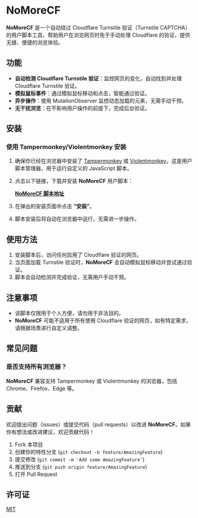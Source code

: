 # NoMoreCF

**NoMoreCF** 是一个自动绕过 Cloudflare Turnstile 验证（Turnstile CAPTCHA）的用户脚本工具，帮助用户在浏览网页时免于手动处理 Cloudflare 的验证，提供无缝、便捷的浏览体验。

## 功能

- **自动检测 Cloudflare Turnstile 验证**：监控网页的变化，自动找到并处理 Cloudflare Turnstile 验证。
- **模拟鼠标事件**：通过模拟鼠标移动和点击，智能通过验证。
- **异步操作**：使用 MutationObserver 监控动态加载的元素，无需手动干预。
- **无干扰浏览**：在不影响用户操作的前提下，完成后台验证。

## 安装

### 使用 Tampermonkey/Violentmonkey 安装

1. 确保你已经在浏览器中安装了 [Tampermonkey](https://www.tampermonkey.net/) 或 [Violentmonkey](https://violentmonkey.github.io/)，这是用户脚本管理器，用于运行自定义的 JavaScript 脚本。
2. 点击以下链接，下载并安装 **NoMoreCF** 用户脚本：

   [**NoMoreCF 脚本地址**](https://greasyfork.org/zh-CN/scripts/513150-autopass-cloudflare-turnstile-captcha)

3. 在弹出的安装页面中点击 **“安装”**。
4. 脚本安装后将自动在浏览器中运行，无需进一步操作。

## 使用方法

1. 安装脚本后，访问任何启用了 Cloudflare 验证的网页。
2. 当页面加载 Turnstile 验证时，**NoMoreCF** 会自动模拟鼠标移动并尝试通过验证。
3. 脚本会自动检测并完成验证，无需用户手动干预。

## 注意事项

- 该脚本仅限用于个人方便，请勿用于非法目的。
- **NoMoreCF** 可能不适用于所有使用 Cloudflare 验证的网页，如有特定需求，请根据场景进行自定义调整。

## 常见问题

### 是否支持所有浏览器？

**NoMoreCF** 兼容支持 Tampermonkey 或 Violentmonkey 的浏览器，包括 Chrome、Firefox、Edge 等。

## 贡献

欢迎提出问题（issues）或提交代码（pull requests）以改进 **NoMoreCF**。如果你有想法或改进建议，欢迎贡献代码！

1. Fork 本项目
2. 创建你的特性分支 (`git checkout -b feature/AmazingFeature`)
3. 提交修改 (`git commit -m 'Add some AmazingFeature'`)
4. 推送到分支 (`git push origin feature/AmazingFeature`)
5. 打开 Pull Request

## 许可证

[MIT](./LICENSE)
